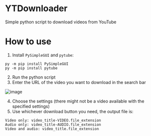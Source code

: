 # YTDownloader
Simple python script to download videos from YouTube

# How to use
1. Install `PySimpleGUI` and `pytube`:
```
py -m pip install PySimpleGUI
py -m pip install pytube
```
2. Run the python script
3. Enter the URL of the video you want to download in the search bar

![image](https://user-images.githubusercontent.com/47938380/180030754-ce545e93-f00f-41bf-9e89-2136efee32b8.png)

4. Choose the settings (there might not be a video available with the specified settings)
5. Use whichever download button you need, the output file is:
```
Video only: video_title-VIDEO.file_extension
Audio only: video_title-AUDIO.file_extension
Video and audio: video_title.file_extension
```
